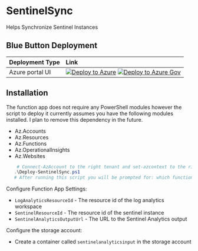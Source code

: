 # SentinelSync
Helps Synchronize Sentinel Instances

## Blue Button Deployment

| Deployment Type | Link |
|:--|:--|
| Azure portal UI |[![Deploy to Azure](https://aka.ms/deploytoazurebutton)](https://portal.azure.com/#blade/Microsoft_Azure_CreateUIDef/CustomDeploymentBlade/uri/https%3A%2F%2Fraw.githubusercontent.com%2Fshawntmeyer%2FSentinelSync%2Frefs%2Fheads%2Fmain%2Fdeployment%2FfunctionApp.json/uiFormDefinitionUri/https%3A%2F%2Fraw.githubusercontent.com%2Fshawntmeyer%2FSentinelSync%2Frefs%2Fheads%2Fmain%2Fdeployment%2FuiFormDefinition.json) [![Deploy to Azure Gov](https://aka.ms/deploytoazuregovbutton)](https://portal.azure.us/?feature.deployapiver=2022-12-01#blade/Microsoft_Azure_CreateUIDef/CustomDeploymentBlade/uri/https%3A%2F%2Fraw.githubusercontent.com%2Fshawntmeyer%2FSentinelSync%2Frefs%2Fheads%2Fmain%2Fdeployment%2FfunctionApp.json/uiFormDefinitionUri/https%3A%2F%2Fraw.githubusercontent.com%2Fshawntmeyer%2FSentinelSync%2Frefs%2Fheads%2Fmain%2Fdeployment%2FuiFormDefinition.json)

## Installation
The function app does not require any PowerShell modules however the script to deploy it currently assumes you have the following modules installed. I plan to remove this dependency in the future.
- Az.Accounts
- Az.Resources
- Az.Functions
- Az.OperationalInsights
- Az.Websites

```PowerShell
    # Connect-AzAccount to the right tenant and set-azcontext to the right subscription first
   .\Deploy-SentinelSync.ps1
   # After running this script you will be prompted for: which function app to update and which log analytics workspace to work with
```
Configure Function App Settings:
- `LogAnalyticsResourceId` - The resource id of the log analytics workspace
- `SentinelResourceId` - The resource id of the sentinel instance
- `SentinelAnalyticsOutputUrl` - The URL to the Sentinel Analytics output

Configure the storage account:
- Create a container called `sentinelanalyticsinput` in the storage account
